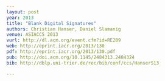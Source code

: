 ```yaml
---
layout: post
year: 2013
title: "Blank Digital Signatures"
authors: Christian Hanser, Daniel Slamanig
venue: ASIACCS 2013
vurl: http://dl.acm.org/event.cfm?id=RE289
web: http://eprint.iacr.org/2013/130
pdf: http://eprint.iacr.org/2013/130.pdf
pub: http://doi.acm.org/10.1145/2484313.2484324
bib: http://dblp.uni-trier.de/rec/bib/conf/ccs/HanserS13

---
```


